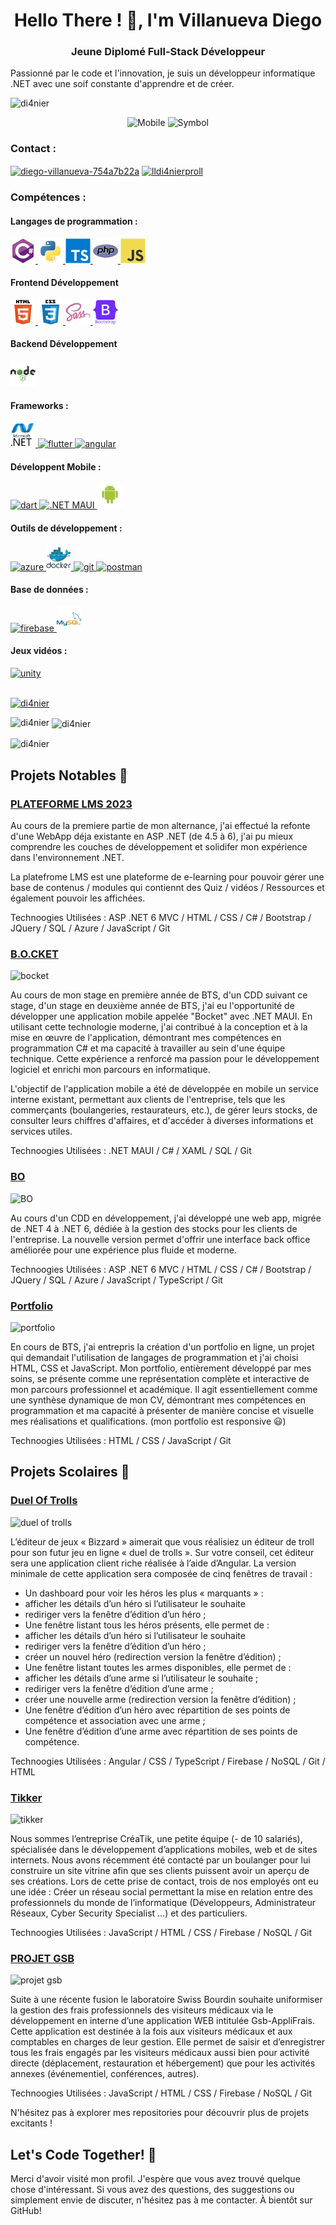<h1 align="center">Hello There ! 👋, I'm Villanueva Diego</h1>
<h3 align="center">Jeune Diplomé Full-Stack Développeur </h3>

Passionné par le code et l'innovation, je suis un développeur informatique .NET avec une soif constante d'apprendre et de créer.

<p align="left"> <img src="https://komarev.com/ghpvc/?username=di4nier&label=Profile%20views&color=000000&style=flat" alt="di4nier" /> </p>

<p align="center">
  <img src="https://diego-villanueva.web.app/Images/coding.png" alt="Mobile" style="width: fit-content; height: 7rem;">
  <img src="https://diego-villanueva.web.app/Images/dish.png" alt="Symbol" style="width: fit-content; height: 7rem;">
</p>



<h3 align="left">Contact :</h3>
<p align="left">
<a href="https://linkedin.com/in/diego-villanueva-754a7b22a" target="blank"><img align="center" src="https://raw.githubusercontent.com/rahuldkjain/github-profile-readme-generator/master/src/images/icons/Social/linked-in-alt.svg" alt="diego-villanueva-754a7b22a" height="30" width="40" /></a>
<a href="https://instagram.com/lldi4nierproll" target="blank"><img align="center" src="https://raw.githubusercontent.com/rahuldkjain/github-profile-readme-generator/master/src/images/icons/Social/instagram.svg" alt="lldi4nierproll" height="30" width="40" /></a>
</p>

<h3 align="left">Compétences :</h3>
<p align="left">
  
  <h4>Langages de programmation :</h4><a href="https://www.w3schools.com/cs/" target="_blank" rel="noreferrer"> <img src="https://raw.githubusercontent.com/devicons/devicon/master/icons/csharp/csharp-original.svg" alt="csharp" width="40" height="40"/> </a> <a href="https://www.python.org" target="_blank" rel="noreferrer"> <img src="https://raw.githubusercontent.com/devicons/devicon/master/icons/python/python-original.svg" alt="python" width="40" height="40"/> </a> <a href="https://www.typescriptlang.org/" target="_blank" rel="noreferrer"> <img src="https://raw.githubusercontent.com/devicons/devicon/master/icons/typescript/typescript-original.svg" alt="typescript" width="40" height="40"/> </a> <a href="https://www.php.net" target="_blank" rel="noreferrer"> <img src="https://raw.githubusercontent.com/devicons/devicon/master/icons/php/php-original.svg" alt="php" width="40" height="40"/> </a>  <a href="https://developer.mozilla.org/en-US/docs/Web/JavaScript" target="_blank" rel="noreferrer"> <img src="https://raw.githubusercontent.com/devicons/devicon/master/icons/javascript/javascript-original.svg" alt="javascript" width="40" height="40"/> </a> 
  
  </br>

  <h4>Frontend Développement</h4> <a href="https://www.w3.org/html/" target="_blank" rel="noreferrer"> <img src="https://raw.githubusercontent.com/devicons/devicon/master/icons/html5/html5-original-wordmark.svg" alt="html5" width="40" height="40"/> </a> <a href="https://www.w3schools.com/css/" target="_blank" rel="noreferrer"> <img src="https://raw.githubusercontent.com/devicons/devicon/master/icons/css3/css3-original-wordmark.svg" alt="css3" width="40" height="40"/> </a> <a href="https://sass-lang.com" target="_blank" rel="noreferrer"> <img src="https://raw.githubusercontent.com/devicons/devicon/master/icons/sass/sass-original.svg" alt="sass" width="40" height="40"/> </a>  <a href="https://getbootstrap.com" target="_blank" rel="noreferrer"> <img src="https://raw.githubusercontent.com/devicons/devicon/master/icons/bootstrap/bootstrap-plain-wordmark.svg" alt="bootstrap" width="40" height="40"/> </a>
</br>


  <h4>Backend Développement</h4> 
 <a href="https://nodejs.org" target="_blank" rel="noreferrer"> <img src="https://raw.githubusercontent.com/devicons/devicon/master/icons/nodejs/nodejs-original-wordmark.svg" alt="nodejs" width="40" height="40"/> </a>
  </br>

  <h4>Frameworks :</h4> <a href="https://dotnet.microsoft.com/" target="_blank" rel="noreferrer"> <img src="https://raw.githubusercontent.com/devicons/devicon/master/icons/dot-net/dot-net-original-wordmark.svg" alt="dotnet" width="40" height="40"/> </a> <a href="https://flutter.dev" target="_blank" rel="noreferrer"> <img src="https://www.vectorlogo.zone/logos/flutterio/flutterio-icon.svg" alt="flutter" width="40" height="40"/> </a>  <a href="https://angular.io" target="_blank" rel="noreferrer"> <img src="https://angular.io/assets/images/logos/angular/angular.svg" alt="angular" width="40" height="40"/> </a>   
</br>

 <h4>Développent Mobile :</h4> <a href="https://dart.dev" target="_blank" rel="noreferrer"> <img src="https://www.vectorlogo.zone/logos/dartlang/dartlang-icon.svg" alt="dart" width="40" height="40"/>
 </a>  <a href="https://learn.microsoft.com/fr-fr/dotnet/maui/what-is-maui?view=net-maui-8.0" target="_blank" rel="noreferrer"> <img src="https://arctouch.com/wp-content/uploads/2021/08/dotnet-bot-maui-cross-platform-development.png" alt=".NET MAUI" width="40" height="40"/> </a>  <a href="https://developer.android.com" target="_blank" rel="noreferrer"> <img src="https://raw.githubusercontent.com/devicons/devicon/master/icons/android/android-original-wordmark.svg" alt="android" width="40" height="40"/> </a>
</br>

  <h4>Outils de développement :</h4>
 <a href="https://azure.microsoft.com/en-in/" target="_blank" rel="noreferrer"> <img src="https://www.vectorlogo.zone/logos/microsoft_azure/microsoft_azure-icon.svg" alt="azure" width="40" height="40"/> </a>  <a href="https://www.docker.com/" target="_blank" rel="noreferrer"> <img src="https://raw.githubusercontent.com/devicons/devicon/master/icons/docker/docker-original-wordmark.svg" alt="docker" width="40" height="40"/> </a>  <a href="https://git-scm.com/" target="_blank" rel="noreferrer"> <img src="https://www.vectorlogo.zone/logos/git-scm/git-scm-icon.svg" alt="git" width="40" height="40"/> </a>
 <a href="https://postman.com" target="_blank" rel="noreferrer"> <img src="https://www.vectorlogo.zone/logos/getpostman/getpostman-icon.svg" alt="postman" width="40" height="40"/> </a>

</br>

  <h4>Base de données :</h4>
 <a href="https://firebase.google.com/" target="_blank" rel="noreferrer"> <img src="https://www.vectorlogo.zone/logos/firebase/firebase-icon.svg" alt="firebase" width="40" height="40"/> </a> 
<a href="https://www.mysql.com/" target="_blank" rel="noreferrer"> <img src="https://raw.githubusercontent.com/devicons/devicon/master/icons/mysql/mysql-original-wordmark.svg" alt="mysql" width="40" height="40"/> </a>

 
</br>

<h4>Jeux vidéos :</h4>
 <a href="https://unity.com/" target="_blank" rel="noreferrer"> <img src="https://www.vectorlogo.zone/logos/unity3d/unity3d-icon.svg" alt="unity" width="40" height="40"/> </a> 
 
</br>
</br>

        

<p align="left"> <a href="https://github.com/ryo-ma/github-profile-trophy"><img src="https://github-profile-trophy.vercel.app/?username=di4nier" alt="di4nier" /></a> </p>

<p><img align="left" src="https://github-readme-stats.vercel.app/api/top-langs?username=di4nier&show_icons=true&locale=en&layout=compact" alt="di4nier" /></p>

<p>&nbsp;<img align="center" src="https://github-readme-stats.vercel.app/api?username=di4nier&show_icons=true&theme=dark&title_color=ffffff&locale=en" alt="di4nier" /></p>

<p><img align="center" src="https://github-readme-streak-stats.herokuapp.com/?user=di4nier&theme=dark" alt="di4nier" /></p>

## Projets Notables 🚀

### [PLATEFORME LMS 2023](https://lms.imail-france.net/)  

Au cours de la premiere partie de mon alternance, j'ai effectué la refonte d'une WebApp déja existante en ASP .NET (de 4.5 à 6), j'ai pu mieux comprendre les couches de développement et solidifer mon expérience dans l'environnement .NET.

La platefrome LMS est une plateforme de e-learning pour pouvoir gérer une base de contenus / modules qui contiennt des Quiz / vidéos / Ressources et également pouvoir les affichées.

Technoogies Utilisées : ASP .NET 6 MVC / HTML / CSS / C# / Bootstrap / JQuery / SQL / Azure / JavaScript / Git

### [B.O.CKET](https://www.6xpos.fr/)
<img src="https://diego-villanueva.web.app/Images/stage/bocket.png" alt="bocket" width="40" height="40"/>

Au cours de mon stage en première année de BTS, d'un CDD suivant ce stage, d'un stage en deuxième année de BTS, j'ai eu l'opportunité de développer une application mobile appelée "Bocket" avec .NET MAUI. En utilisant cette technologie moderne, j'ai contribué à la conception et à la mise en œuvre de l'application, démontrant mes compétences en programmation C# et ma capacité à travailler au sein d'une équipe technique. Cette expérience a renforcé ma passion pour le développement logiciel et enrichi mon parcours en informatique.

L'objectif de l'application mobile a été de développée en mobile un service interne existant, permettant aux clients de l'entreprise, tels que les commerçants (boulangeries, restaurateurs, etc.), de gérer leurs stocks, de consulter leurs chiffres d'affaires, et d'accéder à diverses informations et services utiles.

Technoogies Utilisées : .NET MAUI / C# / XAML / SQL / Git

### [BO](https://www.6xpos.fr/)
<img src="https://www.6xpos.fr/wp-content/uploads/2021/08/6Xpos-logo-2020_signe-quadri-noir.jpg" alt="BO" width="40" height="40"/>

Au cours d'un CDD en développement, j'ai développé une web app, migrée de .NET 4 à .NET 6, dédiée à la gestion des stocks pour les clients de l'entreprise. La nouvelle version permet d'offrir une interface back office améliorée pour une expérience plus fluide et moderne.

Technoogies Utilisées : ASP .NET 6 MVC / HTML / CSS / C# / Bootstrap / JQuery / SQL / Azure / JavaScript / TypeScript / Git


### [Portfolio](https://diego-villanueva.web.app/)
<img src="https://cdn-icons-png.flaticon.com/512/686/686104.png" alt="portfolio" width="40" height="40"/>


En cours de BTS, j'ai entrepris la création d'un portfolio en ligne, un projet qui demandait l'utilisation de langages de programmation et j'ai choisi HTML, CSS et JavaScript. Mon portfolio, entièrement développé par mes soins, se présente comme une représentation complète et interactive de mon parcours professionnel et académique. Il agit essentiellement comme une synthèse dynamique de mon CV, démontrant mes compétences en programmation et ma capacité à présenter de manière concise et visuelle mes réalisations et qualifications. (mon portfolio est responsive 😃)

Technoogies Utilisées : HTML / CSS / JavaScript / Git

## Projets Scolaires 🚀

### [Duel Of Trolls](http://www-etu-info.iut2.upmf-grenoble.fr/~villanud/info7/accueil)
<img src="http://www-etu-info.iut2.upmf-grenoble.fr/~villanud/info7/assets/logofr.jpg" alt="duel of trolls" width="40" height="40"/>


L’éditeur de jeux « Bizzard » aimerait que vous réalisiez un éditeur de troll pour son futur jeu en
ligne « duel de trolls ». Sur votre conseil, cet éditeur sera une application client riche réalisée à
l’aide d’Angular.
La version minimale de cette application sera composée de cinq fenêtres de travail :
- Un dashboard pour voir les héros les plus « marquants » :
- afficher les détails d’un héro si l’utilisateur le souhaite
- rediriger vers la fenêtre d’édition d’un héro ;
- Une fenêtre listant tous les héros présents, elle permet de :
- afficher les détails d’un héro si l’utilisateur le souhaite
- rediriger vers la fenêtre d’édition d’un héro ;
- créer un nouvel héro (redirection version la fenêtre d’édition) ;
- Une fenêtre listant toutes les armes disponibles, elle permet de :
- afficher les détails d’une arme si l’utilisateur le souhaite ;
- rediriger vers la fenêtre d’édition d’une arme ;
- créer une nouvelle arme (redirection version la fenêtre d’édition) ;
- Une fenêtre d’édition d’un héro avec répartition de ses points de compétence et association avec
une arme ;
- Une fenêtre d’édition d’une arme avec répartition de ses points de compétence.

Technoogies Utilisées : Angular / CSS / TypeScript / Firebase / NoSQL / Git / HTML 


### [Tikker](https://projet-tikker.web.app/)
<img src="https://projet-tikker.web.app/icon.ico" alt="tikker" width="40" height="40"/>

Nous sommes l’entreprise CréaTik, une petite équipe (- de 10 salariés), spécialisée dans le développement d’applications mobiles, web et de sites internets. Nous avons récemment été contacté par un boulanger pour lui construire un site vitrine afin que ses clients puissent avoir un aperçu de ses créations. Lors de cette prise de contact, trois de nos employés ont eu une idée : Créer un réseau social permettant la mise en relation entre des professionnels du monde de l’informatique (Développeurs, Administrateur Réseaux, Cyber Security Specialist …) et des particuliers.

Technoogies Utilisées : JavaScript / HTML / CSS / Firebase / NoSQL / Git


### [PROJET GSB](https://gsbprojectbjd.web.app/)
<img src="https://gsbprojectbjd.web.app/Images/icons/logo.png" alt="projet gsb" width="40" height="40"/>

Suite à une récente fusion le laboratoire Swiss Bourdin souhaite uniformiser la gestion des frais professionnels des visiteurs médicaux via le développement en interne d’une application WEB intitulée Gsb-AppliFrais. Cette application est destinée à la fois aux visiteurs médicaux et aux comptables en charges de leur gestion. Elle permet de saisir et d’enregistrer tous les frais engagés par les visiteurs médicaux aussi bien pour activité directe (déplacement, restauration et hébergement) que pour les activités annexes (événementiel, conférences, autres).

Technoogies Utilisées : JavaScript / HTML / CSS / Firebase / NoSQL / Git

N'hésitez pas à explorer mes repositories pour découvrir plus de projets excitants !

## Let's Code Together! 🚀

Merci d'avoir visité mon profil. J'espère que vous avez trouvé quelque chose d'intéressant. Si vous avez des questions, des suggestions ou simplement envie de discuter, n'hésitez pas à me contacter. À bientôt sur GitHub!



<!-- # Bienvenue sur mon profil GitHub ! 👋

## Salut, je suis Villanueva Diego 👨‍💻

Passionné par le code et l'innovation, je suis un développeur informatique .NET avec une soif constante d'apprendre et de créer.

<p align="center">
  <img src="https://diego-villanueva.web.app/Images/coding.png" alt="Mobile" style="width: fit-content; height: 7rem;">
  <img src="https://diego-villanueva.web.app/Images/Accueil/memarioooo.png" alt="Développeur Informatique" style="width: fit-content; height: 16rem;">
  <img src="https://diego-villanueva.web.app/Images/dish.png" alt="Symbol" style="width: fit-content; height: 7rem;">
</p>


# Compétences 💻

- **Langages de programmation :** JavaScript, TypeScript, C#, Python, JQuery
- **Frameworks :** Angular, Node.js, ASP .NET, .NET MAUI
- **Base de données :** MySQL, SQL, NoSQL, Firebase,
- **Outils de développement :** Git, VS Code, VS, Azure
- **Conception :** HTML, CSS, SASS, Bootstrap

## Projets Notables 🚀

### [PLATEFORME LMS 2023](https://lms.imail-france.net/)

Au cours de la premiere partie de mon alternance, j'ai effectué la refonte d'une WebApp déja existante en ASP .NET (de 4.5 à 6), j'ai pu mieux comprendre les couches de développement et solidifer mon expérience dans l'environnement .NET.

La platefrome LMS est une plateforme de e-learning pour pouvoir gérer une base de contenus / modules qui contiennt des Quiz / vidéos / Ressources et également pouvoir les affichées.

Technoogies Utilisées : ASP .NET 6 MVC / HTML / CSS / C# / Bootstrap / JQuery / SQL / Azure / JavaScript / Git


### [B.O.CKET](https://www.6xpos.fr/)

Au cours de mon stage en première année de BTS, d'un CDD suivant ce stage, d'un stage en deuxième année de BTS, j'ai eu l'opportunité de développer une application mobile appelée "Bocket" avec .NET MAUI. En utilisant cette technologie moderne, j'ai contribué à la conception et à la mise en œuvre de l'application, démontrant mes compétences en programmation C# et ma capacité à travailler au sein d'une équipe technique. Cette expérience a renforcé ma passion pour le développement logiciel et enrichi mon parcours en informatique.

L'objectif de l'application mobile a été de développée en mobile un service interne existant, permettant aux clients de l'entreprise, tels que les commerçants (boulangeries, restaurateurs, etc.), de gérer leurs stocks, de consulter leurs chiffres d'affaires, et d'accéder à diverses informations et services utiles.

Technoogies Utilisées : .NET MAUI / C# / XAML / SQL / Git

### [BO](https://www.6xpos.fr/)

Au cours d'un CDD en développement, j'ai développé une web app, migrée de .NET 4 à .NET 6, dédiée à la gestion des stocks pour les clients de l'entreprise. La nouvelle version permet d'offrir une interface back office améliorée pour une expérience plus fluide et moderne.

Technoogies Utilisées : ASP .NET 6 MVC / HTML / CSS / C# / Bootstrap / JQuery / SQL / Azure / JavaScript / TypeScript / Git


### [Portfolio](https://diego-villanueva.web.app/)

En cours de BTS, j'ai entrepris la création d'un portfolio en ligne, un projet qui demandait l'utilisation de langages de programmation et j'ai choisi HTML, CSS et JavaScript. Mon portfolio, entièrement développé par mes soins, se présente comme une représentation complète et interactive de mon parcours professionnel et académique. Il agit essentiellement comme une synthèse dynamique de mon CV, démontrant mes compétences en programmation et ma capacité à présenter de manière concise et visuelle mes réalisations et qualifications. (mon portfolio est responsive 😃)

Technoogies Utilisées : HTML / CSS / JavaScript / Git

## Projets Scolaires 🚀

### [Duel Of Trolls](http://www-etu-info.iut2.upmf-grenoble.fr/~villanud/info7/accueil)

L’éditeur de jeux « Bizzard » aimerait que vous réalisiez un éditeur de troll pour son futur jeu en
ligne « duel de trolls ». Sur votre conseil, cet éditeur sera une application client riche réalisée à
l’aide d’Angular.
La version minimale de cette application sera composée de cinq fenêtres de travail :
- Un dashboard pour voir les héros les plus « marquants » :
- afficher les détails d’un héro si l’utilisateur le souhaite
- rediriger vers la fenêtre d’édition d’un héro ;
- Une fenêtre listant tous les héros présents, elle permet de :
- afficher les détails d’un héro si l’utilisateur le souhaite
- rediriger vers la fenêtre d’édition d’un héro ;
- créer un nouvel héro (redirection version la fenêtre d’édition) ;
- Une fenêtre listant toutes les armes disponibles, elle permet de :
- afficher les détails d’une arme si l’utilisateur le souhaite ;
- rediriger vers la fenêtre d’édition d’une arme ;
- créer une nouvelle arme (redirection version la fenêtre d’édition) ;
- Une fenêtre d’édition d’un héro avec répartition de ses points de compétence et association avec
une arme ;
- Une fenêtre d’édition d’une arme avec répartition de ses points de compétence.

Technoogies Utilisées : Angular / CSS / TypeScript / Firebase / NoSQL / Git / HTML 


### [Tikker](https://projet-tikker.web.app/)

Nous sommes l’entreprise CréaTik, une petite équipe (- de 10 salariés), spécialisée dans le développement d’applications mobiles, web et de sites internets. Nous avons récemment été contacté par un boulanger pour lui construire un site vitrine afin que ses clients puissent avoir un aperçu de ses créations. Lors de cette prise de contact, trois de nos employés ont eu une idée : Créer un réseau social permettant la mise en relation entre des professionnels du monde de l’informatique (Développeurs, Administrateur Réseaux, Cyber Security Specialist …) et des particuliers.

Technoogies Utilisées : JavaScript / HTML / CSS / Firebase / NoSQL / Git


### [PROJET GSB](https://gsbprojectbjd.web.app/)

Suite à une récente fusion le laboratoire Swiss Bourdin souhaite uniformiser la gestion des frais professionnels des visiteurs médicaux via le développement en interne d’une application WEB intitulée Gsb-AppliFrais. Cette application est destinée à la fois aux visiteurs médicaux et aux comptables en charges de leur gestion. Elle permet de saisir et d’enregistrer tous les frais engagés par les visiteurs médicaux aussi bien pour activité directe (déplacement, restauration et hébergement) que pour les activités annexes (événementiel, conférences, autres).

Technoogies Utilisées : JavaScript / HTML / CSS / Firebase / NoSQL / Git

N'hésitez pas à explorer mes repositories pour découvrir plus de projets excitants !

## Contactez-moi 📫

Vous pouvez me trouver sur [LinkedIn](https://fr.linkedin.com/in/diego-villanueva-754a7b22a/es?trk=people-guest_people_search-card) ou via [Email](diego.pro.villanueva@gmail.com). N'hésitez pas à me contacter pour des opportunités de collaboration, des discussions techniques ou simplement pour dire bonjour !

## Let's Code Together! 🚀

Merci d'avoir visité mon profil. J'espère que vous avez trouvé quelque chose d'intéressant. Si vous avez des questions, des suggestions ou simplement envie de discuter, n'hésitez pas à me contacter. À bientôt sur GitHub!


<!--### Hi there 👋
* 👂 My name is Villanueva Diego
* 🔭 I’m currently working as .NET Developer at Imail France
* 🌱 I’m currently learning ethical hacking
* 📫 How to reach me: diego.pro.villanueva@gmail.com
* ❤️ I love play video games

* 

**Di4nier/Di4nier** is a ✨ _special_ ✨ repository because its `README.md` (this file) appears on your GitHub profile.

Here are some ideas to get you started:

- 🔭 I’m currently working on ...
- 🌱 I’m currently learning ...
- 👯 I’m looking to collaborate on ...
- 🤔 I’m looking for help with ...
- 💬 Ask me about ...
- 📫 How to reach me: ...
- 😄 Pronouns: ...
- ⚡ Fun fact: ...
-->
